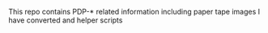 This repo contains PDP-* related information including paper tape images I have converted and helper scripts
